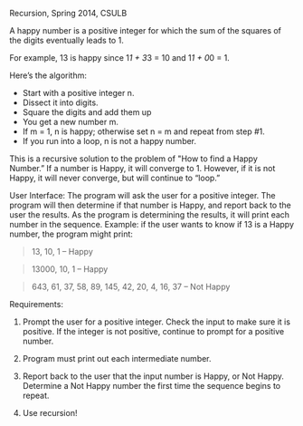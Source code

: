 Recursion, Spring 2014, CSULB

A happy number is a positive integer for which the sum of the squares of the digits eventually leads to 1.

For example, 13 is happy since 1*1 + 3*3 = 10 and 1*1 + 0*0 = 1. 

Here’s the algorithm:
- Start with a positive integer n.
- Dissect it into digits.
- Square the digits and add them up
- You get a new number m.
- If m = 1, n is happy; otherwise set n = m and repeat from step #1.
- If you run into a loop, n is not a happy number.


This is a recursive solution to the problem of "How to find a Happy Number.” If a number is Happy, it will converge to 1. However, if it is not Happy, it will never converge, but will continue to “loop.”


User Interface:
The program will ask the user for a positive integer. The program will then determine if that number is Happy, and report back to the user the results. As the program is determining the results, it will print each number in the sequence. Example: if the user wants to know if 13 is a Happy number, the program might print:

> 13, 10, 1 – Happy

> 13000, 10, 1 – Happy

> 643, 61, 37, 58, 89, 145, 42, 20, 4, 16, 37 – Not Happy


Requirements:

1) Prompt the user for a positive integer. Check the input to make sure it is positive. If the integer is not positive, continue to prompt for a positive number.

2) Program must print out each intermediate number.

3) Report back to the user that the input number is Happy, or Not Happy. Determine a Not Happy number the first time the sequence begins to repeat.

4) Use recursion!
